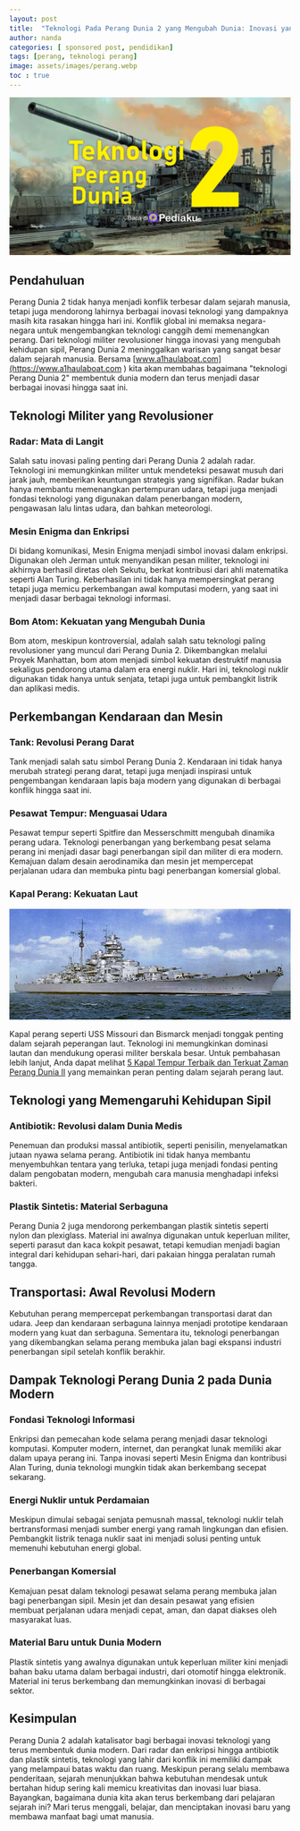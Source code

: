 ```yaml
---
layout: post
title:  "Teknologi Pada Perang Dunia 2 yang Mengubah Dunia: Inovasi yang Masih Kita Gunakan Hari Ini"
author: nanda
categories: [ sponsored post, pendidikan]
tags: [perang, teknologi perang]
image: assets/images/perang.webp
toc : true
---
```



![teknologi perang dunia 2](/assets/images/perang.webp)
## Pendahuluan

Perang Dunia 2 tidak hanya menjadi konflik terbesar dalam sejarah manusia, tetapi juga mendorong lahirnya berbagai inovasi teknologi yang dampaknya masih kita rasakan hingga hari ini. Konflik global ini memaksa negara-negara untuk mengembangkan teknologi canggih demi memenangkan perang. Dari teknologi militer revolusioner hingga inovasi yang mengubah kehidupan sipil, Perang Dunia 2 meninggalkan warisan yang sangat besar dalam sejarah manusia. Bersama [www.a1haulaboat.com](https://www.a1haulaboat.com
) kita akan membahas bagaimana "teknologi Perang Dunia 2" membentuk dunia modern dan terus menjadi dasar berbagai inovasi hingga saat ini.

## Teknologi Militer yang Revolusioner

### Radar: Mata di Langit

Salah satu inovasi paling penting dari Perang Dunia 2 adalah radar. Teknologi ini memungkinkan militer untuk mendeteksi pesawat musuh dari jarak jauh, memberikan keuntungan strategis yang signifikan. Radar bukan hanya membantu memenangkan pertempuran udara, tetapi juga menjadi fondasi teknologi yang digunakan dalam penerbangan modern, pengawasan lalu lintas udara, dan bahkan meteorologi.

### Mesin Enigma dan Enkripsi

Di bidang komunikasi, Mesin Enigma menjadi simbol inovasi dalam enkripsi. Digunakan oleh Jerman untuk menyandikan pesan militer, teknologi ini akhirnya berhasil diretas oleh Sekutu, berkat kontribusi dari ahli matematika seperti Alan Turing. Keberhasilan ini tidak hanya mempersingkat perang tetapi juga memicu perkembangan awal komputasi modern, yang saat ini menjadi dasar berbagai teknologi informasi.

### Bom Atom: Kekuatan yang Mengubah Dunia

Bom atom, meskipun kontroversial, adalah salah satu teknologi paling revolusioner yang muncul dari Perang Dunia 2. Dikembangkan melalui Proyek Manhattan, bom atom menjadi simbol kekuatan destruktif manusia sekaligus pendorong utama dalam era energi nuklir. Hari ini, teknologi nuklir digunakan tidak hanya untuk senjata, tetapi juga untuk pembangkit listrik dan aplikasi medis.

## Perkembangan Kendaraan dan Mesin

### Tank: Revolusi Perang Darat

Tank menjadi salah satu simbol Perang Dunia 2. Kendaraan ini tidak hanya merubah strategi perang darat, tetapi juga menjadi inspirasi untuk pengembangan kendaraan lapis baja modern yang digunakan di berbagai konflik hingga saat ini.

### Pesawat Tempur: Menguasai Udara

Pesawat tempur seperti Spitfire dan Messerschmitt mengubah dinamika perang udara. Teknologi penerbangan yang berkembang pesat selama perang ini menjadi dasar bagi penerbangan sipil dan militer di era modern. Kemajuan dalam desain aerodinamika dan mesin jet mempercepat perjalanan udara dan membuka pintu bagi penerbangan komersial global.

### Kapal Perang: Kekuatan Laut
![perkembangan kapal perang](/assets/images/kapal.png)

Kapal perang seperti USS Missouri dan Bismarck menjadi tonggak penting dalam sejarah peperangan laut. Teknologi ini memungkinkan dominasi lautan dan mendukung operasi militer berskala besar. Untuk pembahasan lebih lanjut, Anda dapat melihat [5 Kapal Tempur Terbaik dan Terkuat Zaman Perang Dunia II](https://www.a1haulaboat.com/5-kapal-tempur-terbaik-dan-terkuat-dari-zaman-perang-dunia-ii/
) yang memainkan peran penting dalam sejarah perang laut.

## Teknologi yang Memengaruhi Kehidupan Sipil

### Antibiotik: Revolusi dalam Dunia Medis

Penemuan dan produksi massal antibiotik, seperti penisilin, menyelamatkan jutaan nyawa selama perang. Antibiotik ini tidak hanya membantu menyembuhkan tentara yang terluka, tetapi juga menjadi fondasi penting dalam pengobatan modern, mengubah cara manusia menghadapi infeksi bakteri.

### Plastik Sintetis: Material Serbaguna

Perang Dunia 2 juga mendorong perkembangan plastik sintetis seperti nylon dan plexiglass. Material ini awalnya digunakan untuk keperluan militer, seperti parasut dan kaca kokpit pesawat, tetapi kemudian menjadi bagian integral dari kehidupan sehari-hari, dari pakaian hingga peralatan rumah tangga.

## Transportasi: Awal Revolusi Modern

Kebutuhan perang mempercepat perkembangan transportasi darat dan udara. Jeep dan kendaraan serbaguna lainnya menjadi prototipe kendaraan modern yang kuat dan serbaguna. Sementara itu, teknologi penerbangan yang dikembangkan selama perang membuka jalan bagi ekspansi industri penerbangan sipil setelah konflik berakhir.

## Dampak Teknologi Perang Dunia 2 pada Dunia Modern

### Fondasi Teknologi Informasi

Enkripsi dan pemecahan kode selama perang menjadi dasar teknologi komputasi. Komputer modern, internet, dan perangkat lunak memiliki akar dalam upaya perang ini. Tanpa inovasi seperti Mesin Enigma dan kontribusi Alan Turing, dunia teknologi mungkin tidak akan berkembang secepat sekarang.

### Energi Nuklir untuk Perdamaian

Meskipun dimulai sebagai senjata pemusnah massal, teknologi nuklir telah bertransformasi menjadi sumber energi yang ramah lingkungan dan efisien. Pembangkit listrik tenaga nuklir saat ini menjadi solusi penting untuk memenuhi kebutuhan energi global.

### Penerbangan Komersial

Kemajuan pesat dalam teknologi pesawat selama perang membuka jalan bagi penerbangan sipil. Mesin jet dan desain pesawat yang efisien membuat perjalanan udara menjadi cepat, aman, dan dapat diakses oleh masyarakat luas.

### Material Baru untuk Dunia Modern

Plastik sintetis yang awalnya digunakan untuk keperluan militer kini menjadi bahan baku utama dalam berbagai industri, dari otomotif hingga elektronik. Material ini terus berkembang dan memungkinkan inovasi di berbagai sektor.

## Kesimpulan

Perang Dunia 2 adalah katalisator bagi berbagai inovasi teknologi yang terus membentuk dunia modern. Dari radar dan enkripsi hingga antibiotik dan plastik sintetis, teknologi yang lahir dari konflik ini memiliki dampak yang melampaui batas waktu dan ruang. Meskipun perang selalu membawa penderitaan, sejarah menunjukkan bahwa kebutuhan mendesak untuk bertahan hidup sering kali memicu kreativitas dan inovasi luar biasa. Bayangkan, bagaimana dunia kita akan terus berkembang dari pelajaran sejarah ini? Mari terus menggali, belajar, dan menciptakan inovasi baru yang membawa manfaat bagi umat manusia.

